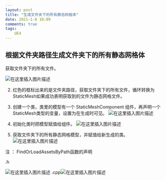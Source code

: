 ```yaml
---
layout: post
title: "生成文件夹下的所有静态网格体"
date: 2021-1-8 10:09
comments: true
tags: 
	UE4
---
```

## 根据文件夹路径生成文件夹下的所有静态网格体

获取文件夹下的所有文件。

![在这里插入图片描述](https://img-blog.csdnimg.cn/20200713152754333.png?x-oss-process=image/watermark,type_ZmFuZ3poZW5naGVpdGk,shadow_10,text_aHR0cHM6Ly9ibG9nLmNzZG4ubmV0L3FxXzQyNjczOTIx,size_16,color_FFFFFF,t_70)
<!-- more -->
2. 红色的框标出来的是文件夹路径，获取文件夹下的所有文件，循环转换为StaticMesh如果成功表明获取到的文件为静态网格文件。

2. 创建一个类，类里的模型有一个 StaticMeshComponent 组件，再声明一个StaticMesh类型的变量，设置为在生成时可见。
![在这里插入图片描述](https://img-blog.csdnimg.cn/20200713153702745.png?x-oss-process=image/watermark,type_ZmFuZ3poZW5naGVpdGk,shadow_10,text_aHR0cHM6Ly9ibG9nLmNzZG4ubmV0L3FxXzQyNjczOTIx,size_16,color_FFFFFF,t_70)
3. 初始化类时把模型赋值给组件。
![在这里插入图片描述](https://img-blog.csdnimg.cn/20200713153725628.png?x-oss-process=image/watermark,type_ZmFuZ3poZW5naGVpdGk,shadow_10,text_aHR0cHM6Ly9ibG9nLmNzZG4ubmV0L3FxXzQyNjczOTIx,size_16,color_FFFFFF,t_70)
4. 获取文件夹下的所有静态网格模型，并赋值给新生成的类。
![在这里插入图片描述](https://img-blog.csdnimg.cn/2020071315383927.png?x-oss-process=image/watermark,type_ZmFuZ3poZW5naGVpdGk,shadow_10,text_aHR0cHM6Ly9ibG9nLmNzZG4ubmV0L3FxXzQyNjczOTIx,size_16,color_FFFFFF,t_70)

注 ： FindOrLoadAssetsByPath函数的声明

.h

![在这里插入图片描述](https://img-blog.csdnimg.cn/20201029120400496.png#pic_center)
.cpp![在这里插入图片描述](https://img-blog.csdnimg.cn/20201029120420927.png?x-oss-process=image/watermark,type_ZmFuZ3poZW5naGVpdGk,shadow_10,text_aHR0cHM6Ly9ibG9nLmNzZG4ubmV0L3FxXzQyNjczOTIx,size_16,color_FFFFFF,t_70#pic_center)



